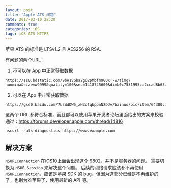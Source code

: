 ```yaml
---
layout: post
title: "Apple ATS 问题"
date: 2017-03-10 22:20
comments: true
categories: iOS
tags: iOS ATS HTTPS
---
```



苹果 ATS 的标准是 LTSv1.2 且 AES256 的 RSA.

有问题的两个URL：  
1. 不可以在 App 中正常获取数据
```
https://ss0.bdstatic.com/9bA1vGba2gU2pMbfm9GUKT-w/timg?nuomina&size=w9999&quality=100&sec=1418745600&di=b0c7531995ca2ccad8b63d5ad53a1fff&src=http%3A%2F%2Fe.hiphotos.baidu.com%2Fbainuo%2Fcrop%253D0%252C1%252C979%252C592%253Bw%253D230%253Bq%253D79%2Fsign%3De9a35c7a3012b31bd3239769bb281a4b%2Ff11f3a292df5e0fe030b493c556034a85edf72f8.jpg
```  
2. 可以在 App 中正常获取数据
```
https://gss0.baidu.com/7LsWdDW5_xN3otqbppnN2DJv/bainuo/pic/item/64380cd7912397dd597ec13f5e82b2b7d0a28782.jpg
```

这两个 URL 都符合标准，而且都可以使用苹果开发者论坛里面给出的方案来校验通过：<https://forums.developer.apple.com/thread/14816>

```
nscurl --ats-diagnostics https://www.example.com
```


## 解决方案

`NSURLConnection` 在iOS10上面会出现这个 9802，并不是服务器的问题。
需要切换为 `NSURLSession` 来解决这个问题。
后续的网络请求应该都不再使用 `NSURLConnection`，应该是苹果 SDK 的 bug，但因为这部分已经是不再维护的了，也别为难苹果了，使用最新的 API 吧。




